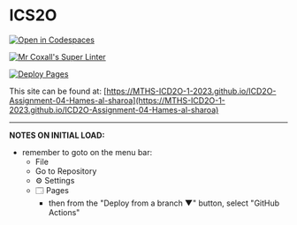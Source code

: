 # ICS2O

[![Open in Codespaces](https://classroom.github.com/assets/launch-codespace-7f7980b617ed060a017424585567c406b6ee15c891e84e1186181d67ecf80aa0.svg)](https://classroom.github.com/open-in-codespaces?assignment_repo_id=14979826)

[![Mr Coxall's Super Linter](https://github.com/MTHS-ICD2O-1-2023/ICD2O-Assignment-04-Hames-al-sharoa/workflows/Mr%20Coxall's%20Super%20Linter/badge.svg)](https://github.com/MTHS-ICD2O-1-2023/ICD2O-Assignment-04-Hames-al-sharoa/actions)

[![Deploy Pages](https://github.com/MTHS-ICD2O-1-2023/ICD2O-Assignment-04-Hames-al-sharoa/workflows/Deploy%20Pages/badge.svg)](https://github.com/MTHS-ICD2O-1-2023/ICD2O-Assignment-04-Hames-al-sharoa/actions)

This site can be found at: [https://MTHS-ICD2O-1-2023.github.io/ICD2O-Assignment-04-Hames-al-sharoa](https://MTHS-ICD2O-1-2023.github.io/ICD2O-Assignment-04-Hames-al-sharoa)

---

**NOTES ON INITIAL LOAD:**
- remember to goto on the menu bar:
  - File
  - Go to Repository
  - ⚙ Settings
  - 🗔 Pages
    - then from the "Deploy from a branch ▼" button, select "GitHub Actions"
